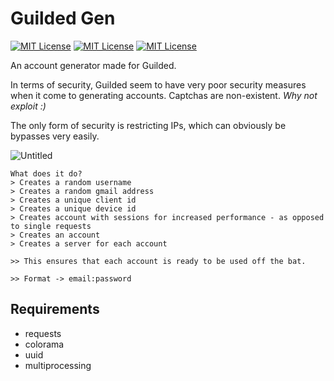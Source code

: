 # Guilded Gen
[![MIT License](https://img.shields.io/github/last-commit/akimbo7/GuildedGen?color=%23BCF8EC&style=flat-square)](https://github.com/akimbo7/GuildedGen)
[![MIT License](https://img.shields.io/github/repo-size/akimbo7/GuildedGen?color=%239FA0C3&style=flat-square)](https://github.com/akimbo7/GuildedGen)
[![MIT License](https://img.shields.io/github/v/release/akimbo7/GuildedGen?color=%237B435B&style=flat-square)](https://github.com/akimbo7/GuildedGen/releases)

An account generator made for Guilded.

In terms of security, Guilded seem to have very poor security measures when it come to generating accounts. Captchas are non-existent. *Why not exploit :)*

The only form of security is restricting IPs, which can obviously be bypasses very easily.

![Untitled](https://user-images.githubusercontent.com/100610867/156846238-922a1b1d-b70a-4b40-90e3-01f51e3c55f4.gif)

```
What does it do?
> Creates a random username
> Creates a random gmail address
> Creates a unique client id
> Creates a unique device id
> Creates account with sessions for increased performance - as opposed to single requests
> Creates an account
> Creates a server for each account

>> This ensures that each account is ready to be used off the bat.

>> Format -> email:password
```


## Requirements
- requests
- colorama
- uuid
- multiprocessing


